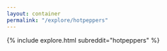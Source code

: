 ```yaml
---
layout: container
permalink: "/explore/hotpeppers"
---
```


<link rel="stylesheet" type="text/css" href="/static/css/explore.css">
{% include explore.html subreddit="hotpeppers" %}

